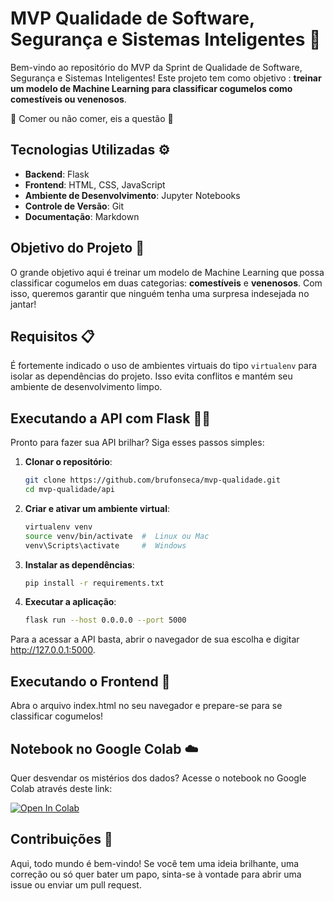 # MVP Qualidade de Software, Segurança e Sistemas Inteligentes 🚀

Bem-vindo ao repositório do MVP da Sprint de Qualidade de Software, Segurança e Sistemas Inteligentes! Este projeto tem como objetivo : **treinar um modelo de Machine Learning para classificar cogumelos como comestíveis ou venenosos**.

🍄 Comer ou não comer, eis a questão 🍄


## Tecnologias Utilizadas ⚙️

- **Backend**: Flask 
- **Frontend**: HTML, CSS, JavaScript
- **Ambiente de Desenvolvimento**: Jupyter Notebooks 
- **Controle de Versão**: Git 
- **Documentação**: Markdown 

## Objetivo do Projeto 🍄

O grande objetivo aqui é treinar um modelo de Machine Learning que possa classificar cogumelos em duas categorias: **comestíveis** e **venenosos**. Com isso, queremos garantir que ninguém tenha uma surpresa indesejada no jantar!

## Requisitos 📋

É fortemente indicado o uso de ambientes virtuais do tipo `virtualenv` para isolar as dependências do projeto. Isso evita conflitos e mantém seu ambiente de desenvolvimento limpo.

## Executando a API com Flask 🏃‍♂️

Pronto para fazer sua API brilhar? Siga esses passos simples:

1. **Clonar o repositório**:
   ```bash
   git clone https://github.com/brufonseca/mvp-qualidade.git
   cd mvp-qualidade/api

2. **Criar e ativar um ambiente virtual**:

    ````bash
    virtualenv venv
    source venv/bin/activate  #  Linux ou Mac
    venv\Scripts\activate     #  Windows


3. **Instalar as dependências**:

    ````bash
    pip install -r requirements.txt

3. **Executar a aplicação**:

    ````bash
    flask run --host 0.0.0.0 --port 5000

Para a acessar a API basta, abrir o navegador de sua escolha e digitar http://127.0.0.1:5000. 

## Executando o Frontend 🎨
Abra o arquivo index.html no seu navegador e prepare-se para se classificar cogumelos!

## Notebook no Google Colab ☁️
Quer desvendar os mistérios dos dados? Acesse o notebook no Google Colab através deste link:

<a href="https://colab.research.google.com/github/brufonseca/mvp-qualidade/blob/main/api/ML/notebook/Mushroom_Classification.ipynb" target="_parent"><img src="https://colab.research.google.com/assets/colab-badge.svg" alt="Open In Colab"/></a>

## Contribuições 🤝
Aqui, todo mundo é bem-vindo! Se você tem uma ideia brilhante, uma correção ou só quer bater um papo, sinta-se à vontade para abrir uma issue ou enviar um pull request.

